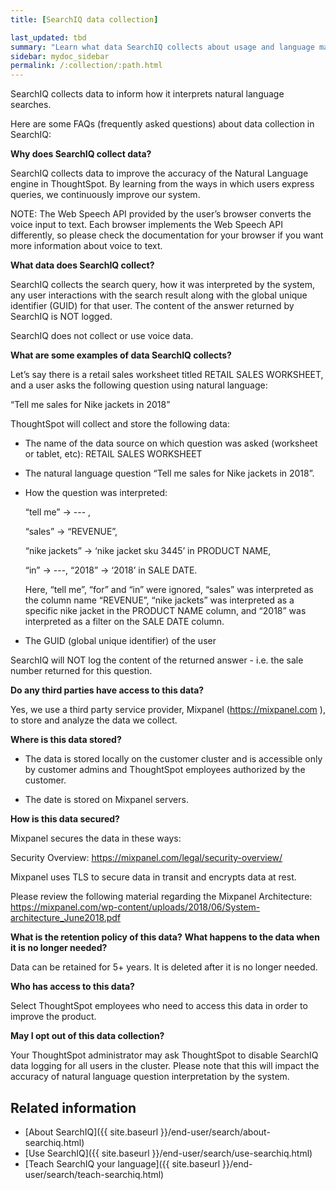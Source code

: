 ```yaml
---
title: [SearchIQ data collection]

last_updated: tbd
summary: "Learn what data SearchIQ collects about usage and language mappings."
sidebar: mydoc_sidebar
permalink: /:collection/:path.html
---
```


SearchIQ collects data to inform how it interprets natural language searches.

Here are some FAQs (frequently asked questions) about data collection in SearchIQ:

**Why does SearchIQ collect data?**

SearchIQ collects data to improve the accuracy of the Natural Language engine in ThoughtSpot. By learning from the  ways in which users express queries, we continuously improve our system.

NOTE: The Web Speech API provided by the user’s browser converts the voice input to text. Each browser implements the Web Speech API differently, so please check the documentation for your browser if you want more information about voice to text.

**What data does SearchIQ collect?**

SearchIQ collects the search query, how it was interpreted by the system, any user interactions with the search result along with the global unique identifier (GUID) for that user. The content of the answer returned by SearchIQ is NOT logged.

SearchIQ does not collect or use voice data.

**What are some examples of data SearchIQ collects?**

Let’s say there is a retail sales worksheet titled RETAIL SALES WORKSHEET, and a user asks the following question using natural language:

“Tell me sales for Nike jackets in 2018”

ThoughtSpot will collect and store the following data:

- The name of the data source on which question was asked (worksheet or tablet, etc): RETAIL SALES WORKSHEET
- The natural language question “Tell me sales for Nike jackets in 2018”.
- How the question was interpreted:

  “tell me” -> --- ,

  “sales” -> “REVENUE”,

  “nike jackets” -> ‘nike jacket sku 3445’ in PRODUCT NAME,

  “in” -> ---, “2018” -> ‘2018’ in SALE DATE.

  Here, “tell me”, “for” and “in” were ignored, “sales” was interpreted as the column name “REVENUE”, “nike jackets” was interpreted as a specific nike jacket in the PRODUCT NAME column, and “2018” was interpreted as a filter on the SALE DATE column.
- The GUID (global unique identifier) of the user

SearchIQ will NOT log the content of the returned answer - i.e. the sale number returned for this question.

**Do any third parties have access to this data?**

Yes, we use a third party service provider, Mixpanel (https://mixpanel.com ), to store and analyze the data we collect.

**Where is this data stored?**

- The data is stored locally on the customer cluster and is accessible only by customer admins and ThoughtSpot employees authorized by the customer.

- The date is stored on Mixpanel servers.

**How is this data secured?**

Mixpanel secures the data in these ways:

Security Overview: https://mixpanel.com/legal/security-overview/

Mixpanel uses TLS to secure data in transit and encrypts data at rest.

Please review the following material regarding the Mixpanel Architecture: https://mixpanel.com/wp-content/uploads/2018/06/System-architecture_June2018.pdf

**What is the retention policy of this data?**
**What happens to the data when it is no longer needed?**

Data can be retained for 5+ years. It is deleted after it is no longer needed.

**Who has access to this data?**

Select ThoughtSpot employees who need to access this data in order to improve the product.

**May I opt out of this data collection?**

Your ThoughtSpot administrator may ask ThoughtSpot to disable SearchIQ data logging for all users in the cluster. Please note that this will impact the accuracy of natural language question interpretation by the system.

## Related information

-   [About SearchIQ]({{ site.baseurl }}/end-user/search/about-searchiq.html)
-   [Use SearchIQ]({{ site.baseurl }}/end-user/search/use-searchiq.html)
-   [Teach SearchIQ your language]({{ site.baseurl }}/end-user/search/teach-searchiq.html)
